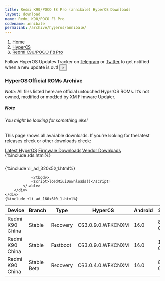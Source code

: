```yaml
---
title: Redmi K90/POCO F8 Pro (annibale) HyperOS Downloads
layout: download
name: Redmi K90/POCO F8 Pro
codename: annibale
permalink: /archive/hyperos/annibale/
---
```

<nav aria-label="breadcrumb">
    <ol class="breadcrumb">
        <li class="breadcrumb-item"><a href="/">Home</a></li>
        <li class="breadcrumb-item"><a href="/hyperos/">HyperOS</a></li>
        <li class="breadcrumb-item active" aria-current="page"><a href="/hyperos/annibale/">Redmi K90/POCO F8 Pro</a></li>
    </ol>
</nav>
<div class="alert alert-primary alert-dismissible fade show" role="alert">
    Follow HyperOS Updates Tracker on <a href="https://t.me/MIUIUpdatesTracker" class="alert-link">Telegram</a>
     or <a href="https://twitter.com/MiFwUpdater" class="alert-link">Twitter</a> to get notified when a new update is out!
    <button type="button" class="close" data-dismiss="alert" aria-label="Close">
        <span aria-hidden="true">&times;</span>
    </button>
</div>

### HyperOS Official ROMs Archive
*Note*: All files listed here are official untouched HyperOS ROMs. It's not owned, modified or modded by XM Firmware Updater.
<div class="card">
  <div class="card-body">
    <h5 class="card-title">Note</h5>
    <h6 class="card-subtitle mb-2 text-muted">You might be looking for something else!</h6>
    <p class="card-text">This page shows all available downloads.
     If you're looking for the latest releases check or other downloads check:</p>
    <a href="/hyperos/annibale/" class="card-link">Latest HyperOS</a>
    <a href="/firmware/annibale/" class="card-link">Firmware Downloads</a>
    <a href="/vendor/annibale/" class="card-link">Vendor Downloads</a>
  </div>
</div>
{%include ads.html%}
<div class="row justify-content-center">
    <div class="col-10">
        <div class="table-responsive-md" style="margin-top: 25px;">
            {%include vli_ad_320x50_1.html%}
            <table id="miui" class="display dt-responsive nowrap compact table table-striped table-hover table-sm">
                <thead class="thead-dark">
                    <tr>
                        <th data-ref="device">Device</th>
                        <th data-ref="branch">Branch</th>
                        <th data-ref="type">Type</th>
                        <th data-ref="miui">HyperOS</th>
                        <th data-ref="android">Android</th>
                        <th data-ref="size">Size</th>
                        <th data-ref="size">Date</th>
                        <th data-ref="link">Link</th>
                    </tr>
                </thead>
                <tbody>
                <tr><td>Redmi K90 China</td><td>Stable</td><td>Recovery</td><td>OS3.0.9.0.WPKCNXM</td><td>16.0</td><td>8.8 GB</td><td>2025-10-23</td><td><a href="/hyperos/annibale/stable/OS3.0.9.0.WPKCNXM/">Download</a></td></tr>
<tr><td>Redmi K90 China</td><td>Stable</td><td>Fastboot</td><td>OS3.0.9.0.WPKCNXM</td><td>16.0</td><td>11.4 GB</td><td>2025-10-21</td><td><a href="/hyperos/annibale/stable/OS3.0.9.0.WPKCNXM/">Download</a></td></tr>
<tr><td>Redmi K90 China</td><td>Stable Beta</td><td>Recovery</td><td>OS3.0.4.0.WPKCNXM</td><td>16.0</td><td>8.8 GB</td><td>2025-10-23</td><td><a href="/hyperos/annibale/stable beta/OS3.0.4.0.WPKCNXM/">Download</a></td></tr>

                </tbody>
                <script>loadMiuiDownloads()</script>
            </table>
        </div>
    </div>
    {%include vli_ad_160x600_1.html%}
</div>
